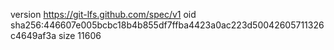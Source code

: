 version https://git-lfs.github.com/spec/v1
oid sha256:446607e005bcbc18b4b855df7ffba4423a0ac223d50042605711326c4649af3a
size 11606
